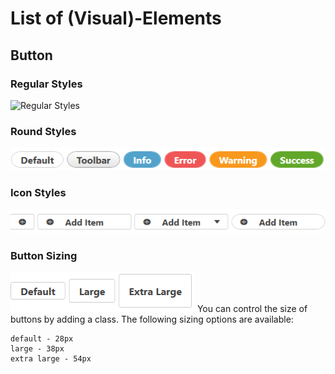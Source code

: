 # List of (Visual)-Elements


## Button
### Regular Styles
![Regular Styles](https://github.com/q2g/leonardo-wpf/blob/master/Docs/Pictures/Buttons.png)
### Round Styles
![Round Styles](docs/Pictures/Buttons_round.png)
### Icon Styles 
![Icon Styles](docs/Pictures/Buttons_icon.png)
### Button Sizing
![Icon Styles](docs/Pictures/Buttons_size.png)
 You can control the size of buttons by adding a class. The following sizing options are available:

    default - 28px
    large - 38px
    extra large - 54px
